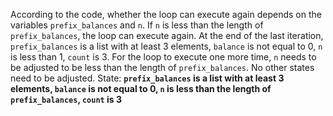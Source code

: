 According to the code, whether the loop can execute again depends on the variables `prefix_balances` and `n`. If `n` is less than the length of `prefix_balances`, the loop can execute again. At the end of the last iteration, `prefix_balances` is a list with at least 3 elements, `balance` is not equal to 0, `n` is less than 1, `count` is 3. For the loop to execute one more time, `n` needs to be adjusted to be less than the length of `prefix_balances`. No other states need to be adjusted.
State: **`prefix_balances` is a list with at least 3 elements, `balance` is not equal to 0, `n` is less than the length of `prefix_balances`, `count` is 3**